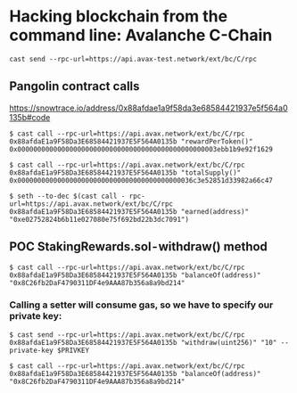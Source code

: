 # Hacking blockchain from the command line: Avalanche C-Chain
```
cast send --rpc-url=https://api.avax-test.network/ext/bc/C/rpc
```

## Pangolin contract calls
https://snowtrace.io/address/0x88afdae1a9f58da3e68584421937e5f564a0135b#code
```
$ cast call --rpc-url=https://api.avax.network/ext/bc/C/rpc 0x88afdaE1a9F58Da3E68584421937E5F564A0135b "rewardPerToken()"
0x00000000000000000000000000000000000000000000000003ebb1b9e92f1629

$ cast call --rpc-url=https://api.avax.network/ext/bc/C/rpc 0x88afdaE1a9F58Da3E68584421937E5F564A0135b "totalSupply()"
0x00000000000000000000000000000000000000000036c3e52851d33982a66c47

$ seth --to-dec $(cast call - rpc-url=https://api.avax.network/ext/bc/C/rpc 0x88afdaE1a9F58Da3E68584421937E5F564A0135b "earned(address)" "0xe02752824b6b11e027080e75f692bd22b3dc7091")
```

## POC StakingRewards.sol - withdraw() method
```
$ cast call --rpc-url=https://api.avax.network/ext/bc/C/rpc 0x88afdaE1a9F58Da3E68584421937E5F564A0135b "balanceOf(address)" "0x8C26fb2DaF4790311DF4e9AAA87b356a8a9bd214"
```

### Calling a setter will consume gas, so we have to specify our private key:
```
$ cast send --rpc-url=https://api.avax.network/ext/bc/C/rpc 0x88afdaE1a9F58Da3E68584421937E5F564A0135b "withdraw(uint256)" "10" --private-key $PRIVKEY

$ cast call --rpc-url=https://api.avax.network/ext/bc/C/rpc 0x88afdaE1a9F58Da3E68584421937E5F564A0135b "balanceOf(address)" "0x8C26fb2DaF4790311DF4e9AAA87b356a8a9bd214"
```
